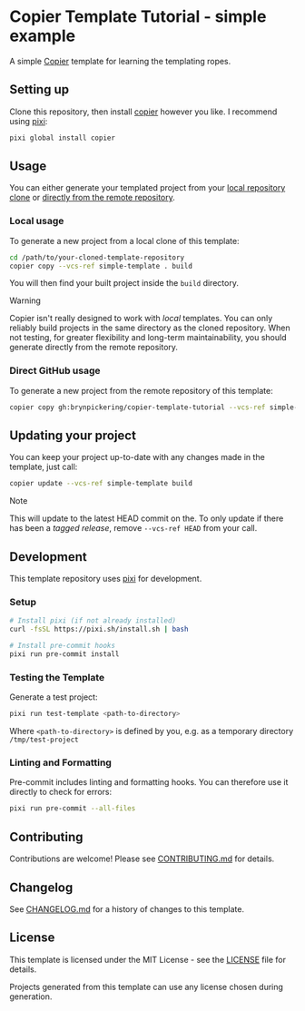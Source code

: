 # Copier Template Tutorial - simple example

A simple [Copier](https://copier.readthedocs.io/) template for learning the templating ropes.

## Setting up

Clone this repository, then install [copier](https://copier.readthedocs.io/en/stable/) however you like.
I recommend using [pixi](https://pixi.sh/latest/installation/):

```bash
pixi global install copier
```

## Usage

You can either generate your templated project from your [local repository clone](#local-usage) or [directly from the remote repository](#direct-github-usage).

### Local usage

To generate a new project from a local clone of this template:

```bash
cd /path/to/your-cloned-template-repository
copier copy --vcs-ref simple-template . build
```

You will then find your built project inside the `build` directory.

>[!WARNING]
>Copier isn't really designed to work with _local_ templates.
>You can only reliably build projects in the same directory as the cloned repository.
>When not testing, for greater flexibility and long-term maintainability, you should generate directly from the remote repository.

### Direct GitHub usage

To generate a new project from the remote repository of this template:

```bash
copier copy gh:brynpickering/copier-template-tutorial --vcs-ref simple-template /path/to/your-project-destination
```

## Updating your project

You can keep your project up-to-date with any changes made in the template, just call:

```bash
copier update --vcs-ref simple-template build
```

>[!NOTE]
>This will update to the latest HEAD commit on the.
>To only update if there has been a _tagged release_, remove `--vcs-ref HEAD` from your call.

## Development

This template repository uses [pixi](https://pixi.sh) for development.

### Setup

```bash
# Install pixi (if not already installed)
curl -fsSL https://pixi.sh/install.sh | bash

# Install pre-commit hooks
pixi run pre-commit install
```

### Testing the Template

Generate a test project:

```bash
pixi run test-template <path-to-directory>
```

Where `<path-to-directory>` is defined by you, e.g. as a temporary directory `/tmp/test-project`

### Linting and Formatting

Pre-commit includes linting and formatting hooks.
You can therefore use it directly to check for errors:

```bash
pixi run pre-commit --all-files
```

## Contributing

Contributions are welcome! Please see [CONTRIBUTING.md](CONTRIBUTING.md) for details.

## Changelog

See [CHANGELOG.md](CHANGELOG.md) for a history of changes to this template.

## License

This template is licensed under the MIT License - see the [LICENSE](LICENSE) file for details.

Projects generated from this template can use any license chosen during generation.
